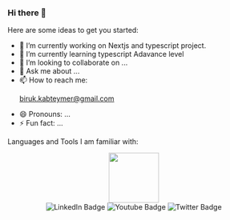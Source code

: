 ### Hi there 👋

Here are some ideas to get you started:

- 🔭 I’m currently working on Nextjs and typescript project.
- 🌱 I’m currently learning typescript Adavance level
- 👯 I’m looking to collaborate on ...
- 💬 Ask me about ...
- 📫 How to reach me: <p> biruk.kabteymer@gmail.com</p>
- 😄 Pronouns: ...
- ⚡ Fun fact: ...

Languages and Tools I am familiar with:
<div id="header" align="center">
  <img src="https://media.giphy.com/media/M9gbBd9nbDrOTu1Mqx/giphy.gif" width="100"/>
</div>
<div id="badges" align='center'>
  <img src="https://img.shields.io/badge/LinkedIn-blue?style=for-the-badge&logo=linkedin&logoColor=white" alt="LinkedIn Badge"/>
  <img src="https://img.shields.io/badge/YouTube-red?style=for-the-badge&logo=youtube&logoColor=white" alt="Youtube Badge"/>
  <img src="https://img.shields.io/badge/Twitter-blue?style=for-the-badge&logo=twitter&logoColor=white" alt="Twitter Badge"/>
</div>

